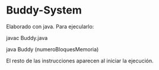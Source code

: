# Buddy-System

Elaborado con java. Para ejecularlo:

javac Buddy.java

java Buddy (numeroBloquesMemoria)

El resto de las instrucciones aparecen al iniciar la ejecución.
